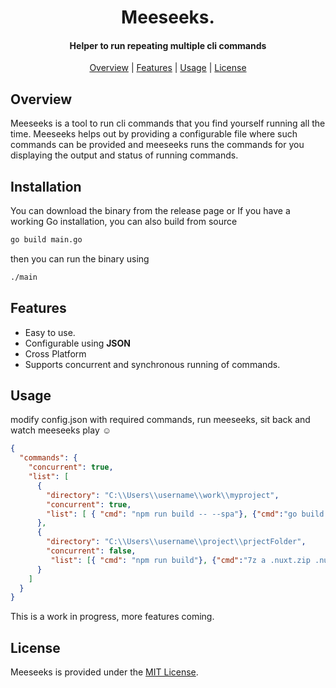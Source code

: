 <div align="center">
	<h1>Meeseeks.</h1>
    <a href="https://github.com/melbahja/goph">
    </a>
    <h4 align="center">
	   Helper to run repeating multiple cli commands    
	</h4>
</div>

<p align="center">
    <a href="#installation">Overview</a> |
    <a href="#features">Features</a> |
    <a href="#usage">Usage</a> |
    <a href="#license">License</a>
</p>


## Overview
Meeseeks is a tool to run cli commands that you find yourself running all the time. Meeseeks helps out by providing a configurable file where such commands can be provided and meeseeks runs the commands for you displaying the output and status of running commands.

## Installation

You can download the binary from the release page or If you have a working Go installation, you can also build from source
```bash
go build main.go
```
then you can run the binary using 
```bash 
./main
```

## Features

- Easy to use.
- Configurable using **JSON** 
- Cross Platform
- Supports concurrent and synchronous running of commands.

## Usage

modify config.json with required commands, run meeseeks, sit back and watch meeseeks play ☺️
```json
{
  "commands": {
    "concurrent": true,  
    "list": [
      {
        "directory": "C:\\Users\\username\\work\\myproject",
        "concurrent": true,
        "list": [ { "cmd": "npm run build -- --spa"}, {"cmd":"go build main.go"} ]
      },
      {
        "directory": "C:\\Users\\username\\project\\prjectFolder",
        "concurrent": false,
         "list": [{ "cmd": "npm run build"}, {"cmd":"7z a .nuxt.zip .nuxt"}]
      }
    ]
  }
}

```
This is a work in progress, more features coming.

## License

Meeseeks is provided under the [MIT License](https://github.com/Popoola-Opeyemi/meeseeks/master/LICENSE).